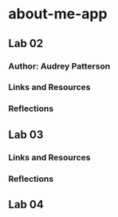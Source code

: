 # about-me-app

## Lab 02

### Author: Audrey Patterson

### Links and Resources

### Reflections

## Lab 03

### Links and Resources


### Reflections

## Lab 04

